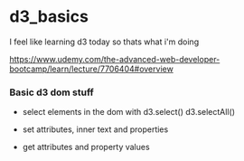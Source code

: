 # d3_basics

I feel like learning d3 today so thats what i'm doing

https://www.udemy.com/the-advanced-web-developer-bootcamp/learn/lecture/7706404#overview

### Basic d3 dom stuff

- select elements in the dom with
  d3.select()
  d3.selectAll()

- set attributes, inner text and properties

* get attributes and property values
